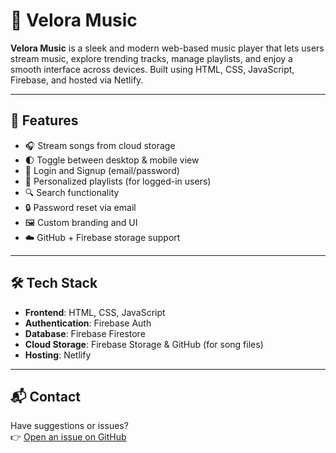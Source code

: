 # 🎵 Velora Music

**Velora Music** is a sleek and modern web-based music player that lets users stream music, explore trending tracks, manage playlists, and enjoy a smooth interface across devices. Built using HTML, CSS, JavaScript, Firebase, and hosted via Netlify.

---

## 🌟 Features

- 🎧 Stream songs from cloud storage  
- 🌓 Toggle between desktop & mobile view  
- 👤 Login and Signup (email/password)  
- 💾 Personalized playlists (for logged-in users)  
- 🔍 Search functionality  
- 🔒 Password reset via email  
- 🖼 Custom branding and UI  
- ☁️ GitHub + Firebase storage support  

---

## 🛠 Tech Stack

- **Frontend**: HTML, CSS, JavaScript  
- **Authentication**: Firebase Auth  
- **Database**: Firebase Firestore  
- **Cloud Storage**: Firebase Storage & GitHub (for song files)  
- **Hosting**: Netlify  

---

## 📬 Contact

Have suggestions or issues?  
👉 [Open an issue on GitHub](https://github.com/SibayanGit/velora-music/issues)
